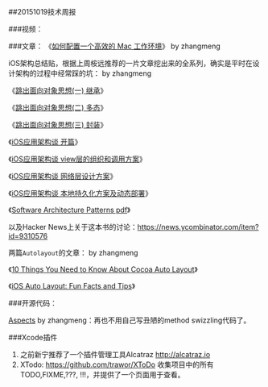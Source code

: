 ##20151019技术周报

###视频：


###文章：
《[如何配置一个高效的 Mac 工作环境](http://blog.jobbole.com/63130/)》 by zhangmeng

iOS架构总结贴，根据上周桉远推荐的一片文章挖出来的全系列，确实是平时在设计架构的过程中经常踩的坑： by zhangmeng

《[跳出面向对象思想(一) 继承](http://casatwy.com/tiao-chu-mian-xiang-dui-xiang-si-xiang-yi-ji-cheng.html)》

《[跳出面向对象思想(二) 多态](http://casatwy.com/tiao-chu-mian-xiang-dui-xiang-si-xiang-er-duo-tai.html)》

《[跳出面向对象思想(三) 封装](http://casatwy.com/tiao-chu-mian-xiang-dui-xiang-si-xiang-san-feng-zhuang.html)》

《[iOS应用架构谈 开篇](http://casatwy.com/iosying-yong-jia-gou-tan-kai-pian.html)》

《[iOS应用架构谈 view层的组织和调用方案](http://casatwy.com/iosying-yong-jia-gou-tan-viewceng-de-zu-zhi-he-diao-yong-fang-an.html)》

《[iOS应用架构谈 网络层设计方案](http://casatwy.com/iosying-yong-jia-gou-tan-wang-luo-ceng-she-ji-fang-an.html)》

《[iOS应用架构谈 本地持久化方案及动态部署](http://casatwy.com/iosying-yong-jia-gou-tan-ben-di-chi-jiu-hua-fang-an-ji-dong-tai-bu-shu.html)》

《[Software Architecture Patterns pdf](http://www.oreilly.com/programming/free/files/software-architecture-patterns.pdf)》

以及Hacker News上关于这本书的讨论：https://news.ycombinator.com/item?id=9310576


两篇`Autolayout`的文章： by zhangmeng

《[10 Things You Need to Know About Cocoa Auto Layout](http://oleb.net/blog/2013/03/things-you-need-to-know-about-cocoa-autolayout/)》

《[iOS Auto Layout: Fun Facts and Tips](https://www.bignerdranch.com/blog/ios-autolayout-fun-facts-and-tips/)》

###开源代码：

[Aspects](https://github.com/steipete/Aspects)  by zhangmeng：再也不用自己写丑陋的method swizzling代码了。


###Xcode插件
1. 之前新宁推荐了一个插件管理工具Alcatraz http://alcatraz.io
2. XTodo: https://github.com/trawor/XToDo 收集项目中的所有TODO,FIXME,???, !!!，并提供了一个页面用于查看。

